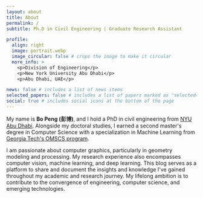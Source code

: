 ```yaml
---
layout: about
title: About
permalink: /
subtitle: Ph.D in Civil Engineering | Graduate Research Assistant

profile:
  align: right
  image: portrait.webp
  image_circular: false # crops the image to make it circular
  more_info: >
    <p>Division of Engineering</p>
    <p>New York University Abu Dhabi</p>
    <p>Abu Dhabi, UAE</p>

news: false # includes a list of news items
selected_papers: false # includes a list of papers marked as "selected={true}"
social: true # includes social icons at the bottom of the page
---
```


<!-- Write your biography here. Tell the world about yourself. Link to your favorite [subreddit](http://reddit.com). You can put a picture in, too. The code is already in, just name your picture `prof_pic.jpg` and put it in the `img/` folder.

Put your address / P.O. box / other info right below your picture. You can also disable any of these elements by editing `profile` property of the YAML header of your `_pages/about.md`. Edit `_bibliography/papers.bib` and Jekyll will render your [publications page](/al-folio/publications/) automatically.

Link to your social media connections, too. This theme is set up to use [Font Awesome icons](https://fontawesome.com/) and [Academicons](https://jpswalsh.github.io/academicons/), like the ones below. Add your Facebook, Twitter, LinkedIn, Google Scholar, or just disable all of them. -->

My name is **Bo Peng (彭博)**, and I hold a PhD in civil engineering from [NYU Abu Dhabi](https://nyuad.nyu.edu/en/). Alongside my doctoral studies, I earned a second master's degree in Computer Science with a specialization in Machine Learning from [Georgia Tech's OMSCS program](https://omscs.gatech.edu/). 

I am passionate about computer graphics, particularly in geometry modeling and processing. My research experience also encompasses computer vision, machine learning, and deep learning. This blog serves as a platform to share and document the insights and knowledge I've gained throughout my academic and research journey. My lifelong ambition is to contribute to the convergence of engineering, computer science, and emerging technologies.